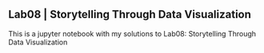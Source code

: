 ## Lab08 | Storytelling Through Data Visualization

This is a jupyter notebook with my solutions to Lab08: Storytelling Through Data Visualization
